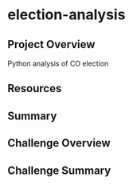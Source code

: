# election-analysis

## Project Overview
Python analysis of CO election

## Resources

## Summary

## Challenge Overview

## Challenge Summary
